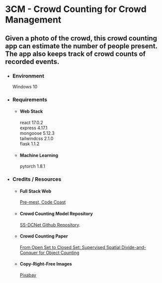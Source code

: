 # 3CM - Crowd Counting for Crowd Management

## Given a photo of the crowd, this crowd counting app can estimate the number of people present. The app also keeps track of crowd counts of recorded events.

- ### Environment
  Windows 10

- ### Requirements
  - #### Web Stack
    react 17.0.2 <br>
    express 4.17.1 <br>
    mongoose 5.12.3 <br>
    tailwindcss 2.1.0 <br>
    flask 1.1.2
  - #### Machine Learning
    pytorch 1.8.1

- ### Credits / Resources
  - #### Full Stack Web 
    <a href="http://www.codecoast.com.gh/" target="_blank">Pre-mest, Code Coast</a>
  - #### Crowd Counting Model Repository
    <a target="_blank" href="https://github.com/xhp-hust-2018-2011/SS-DCNet">SS-DCNet Github Repository</a>.
  - #### Crowd Counting Paper
    <a href="https://arxiv.org/abs/1908.06473" target="_blank">From Open Set to Closed Set: Supervised Spatial Divide-and-Conquer for Object Counting</a>
  - #### Copy-Right-Free Images
    <a target="_blank" href="https://pixabay.com/">Pixabay</a>

